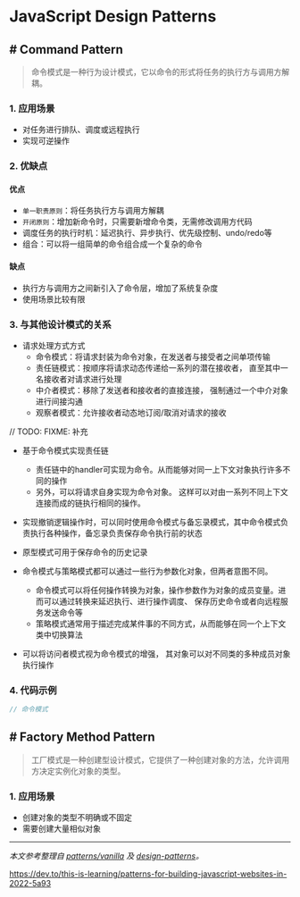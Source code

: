 # JavaScript Design Patterns

## # Command Pattern

> 命令模式是一种行为设计模式，它以命令的形式将任务的执行方与调用方解耦。

### 1. 应用场景

- 对任务进行排队、调度或远程执行
- 实现可逆操作

### 2. 优缺点

#### 优点

- `单一职责原则`：将任务执行方与调用方解耦
- `开闭原则`：增加新命令时，只需要新增命令类，无需修改调用方代码
- 调度任务的执行时机：延迟执行、异步执行、优先级控制、undo/redo等
- 组合：可以将一组简单的命令组合成一个复杂的命令

#### 缺点

- 执行方与调用方之间新引入了命令层，增加了系统复杂度
- 使用场景比较有限

### 3. 与其他设计模式的关系

- 请求处理方式方式
    - 命令模式：将请求封装为命令对象，在发送者与接受者之间单项传输
    - 责任链模式：按顺序将请求动态传递给一系列的潜在接收者， 直至其中一名接收者对请求进行处理
    - 中介者模式：移除了发送者和接收者的直接连接， 强制通过一个中介对象进行间接沟通
    - 观察者模式：允许接收者动态地订阅/取消对请求的接收

// TODO: FIXME: 补充
- 基于命令模式实现责任链
    - 责任链中的handler可实现为命令。从而能够对同一上下文对象执行许多不同的操作
    - 另外，可以将请求自身实现为命令对象。 这样可以对由一系列不同上下文连接而成的链执行相同的操作。

- 实现撤销逻辑操作时，可以同时使用命令模式与备忘录模式，其中命令模式负责执行各种操作，备忘录负责保存命令执行前的状态

- 原型模式可用于保存命令的历史记录

- 命令模式与策略模式都可以通过一些行为参数化对象，但两者意图不同。
    - 命令模式可以将任何操作转换为对象，操作参数作为对象的成员变量。进而可以通过转换来延迟执行、进行操作调度、 保存历史命令或者向远程服务发送命令等
    - 策略模式通常用于描述完成某件事的不同方式，从而能够在同一个上下文类中切换算法

- 可以将访问者模式视为命令模式的增强， 其对象可以对不同类的多种成员对象执行操作

### 4. 代码示例

```js
// 命令模式
```

## # Factory Method Pattern

> 工厂模式是一种创建型设计模式，它提供了一种创建对象的方法，允许调用方决定实例化对象的类型。

### 1. 应用场景

- 创建对象的类型不明确或不固定
- 需要创建大量相似对象
---

*本文参考整理自 [patterns/vanilla](https://www.patterns.dev/vanilla) 及 [design-patterns](https://refactoringguru.cn/design-patterns)。*

https://dev.to/this-is-learning/patterns-for-building-javascript-websites-in-2022-5a93